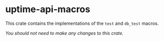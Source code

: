 # uptime-api-macros

This crate contains the implementations of the `test` and `db_test` macros.

_You should not need to make any changes to this crate._
